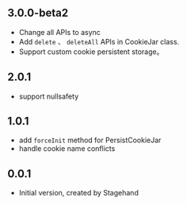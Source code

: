 
## 3.0.0-beta2

- Change all APIs to async
- Add `delete` 、 `deleteAll` APIs in CookieJar class.
- Support custom cookie persistent storage。


## 2.0.1

- support nullsafety

## 1.0.1

- add `forceInit` method for PersistCookieJar
- handle  cookie name conflicts 

## 0.0.1

- Initial version, created by Stagehand
